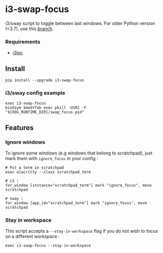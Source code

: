# i3-swap-focus

i3/sway script to toggle between last windows. For older Python version (<3.7), use this [branch](https://github.com/olivierlemoal/i3-swap-focus/tree/python-3.6-support]).

### Requirements

* [i3ipc](https://github.com/altdesktop/i3ipc-python)

## Install

```
pip install --upgrade i3-swap-focus
```

### i3/sway config example

```
exec i3-swap-focus
bindsym $mod+Tab exec pkill -USR1 -F "${XDG_RUNTIME_DIR}/swap_focus.pid"
```

## Features

### Ignore windows

To ignore some windows (e.g windows that belong to scratchpad), just mark them with ``ignore_focus`` in your config :

```
# Put a term in scratchpad
exec alacritty --class scratchpad_term

# i3 :
for_window [instance="scratchpad_term"] mark "ignore_focus", move scratchpad

# sway :
for_window [app_id="scratchpad_term"] mark "ignore_focus", move scratchpad
```

### Stay in workspace

This script accepts a ``--stay-in-workspace`` flag if you do not wish to focus on a different workspace :
```
exec i3-swap-focus --stay-in-workspace
```
